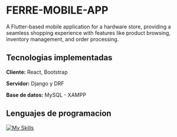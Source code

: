 # FERRE-MOBILE-APP
A Flutter-based mobile application for a hardware store, providing a seamless shopping experience with features like product browsing, inventory management, and order processing.

## Tecnologias implementadas

**Cliente:** React, Bootstrap

**Servidor:** Django y DRF

**Base de datos:** MySQL - XAMPP 

## Lenguajes de programacion

[![My Skills](https://skillicons.dev/icons?i=js,html,css,py)](https://skillicons.dev)
